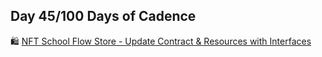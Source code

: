 ## Day 45/100 Days of Cadence

🛍️ [NFT School Flow Store - Update Contract & Resources with Interfaces](https://nftschool.dev/tutorial/flow-nft-marketplace/#building-pet-store)
